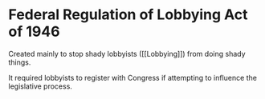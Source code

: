 # Federal Regulation of Lobbying Act of 1946
Created mainly to stop shady lobbyists ([[Lobbying]]) from doing shady things.

It required lobbyists to register with Congress if attempting to influence the legislative process.